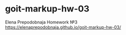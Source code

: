 # goit-markup-hw-03
Elena Prepodobnaja Homework №3
https://elenaprepodobnaja.github.io/goit-markup-hw-03/
